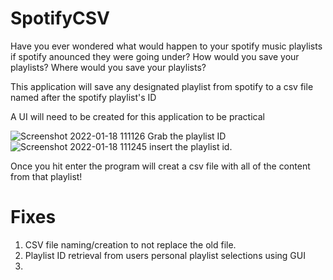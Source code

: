 # SpotifyCSV

Have you ever wondered what would happen to your spotify music playlists if spotify anounced they were going under?
How would you save your playlists? Where would you save your playlists?

This application will save any designated playlist from spotify to a csv file named after the spotify playlist's ID

A UI will need to be created for this application to be practical 

![Screenshot 2022-01-18 111126](https://user-images.githubusercontent.com/73445952/149975853-b7048413-1559-4ba4-9c23-11a992e4b8f5.png)
Grab the playlist ID
![Screenshot 2022-01-18 111245](https://user-images.githubusercontent.com/73445952/149975869-5ae46164-236b-46f5-9f64-078a8d5bb8a1.png)
insert the playlist id.

Once you hit enter the program will creat a csv file with all of the content from that playlist!



# Fixes
1. CSV file naming/creation to not replace the old file.
2. Playlist ID retrieval from users personal playlist selections using GUI
3. 
